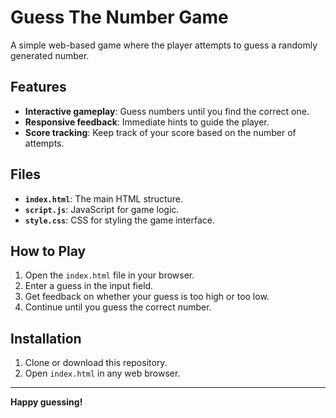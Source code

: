 # Guess The Number Game

A simple web-based game where the player attempts to guess a randomly generated number.

## Features

- **Interactive gameplay**: Guess numbers until you find the correct one.
- **Responsive feedback**: Immediate hints to guide the player.
- **Score tracking**: Keep track of your score based on the number of attempts.

## Files

- **`index.html`**: The main HTML structure.
- **`script.js`**: JavaScript for game logic.
- **`style.css`**: CSS for styling the game interface.

## How to Play

1. Open the `index.html` file in your browser.
2. Enter a guess in the input field.
3. Get feedback on whether your guess is too high or too low.
4. Continue until you guess the correct number.

## Installation

1. Clone or download this repository.
2. Open `index.html` in any web browser.

---

**Happy guessing!**
